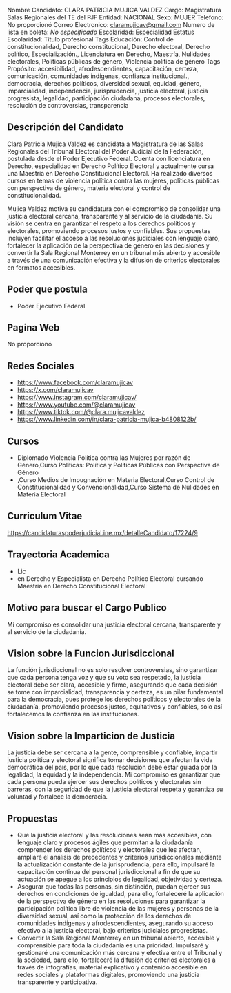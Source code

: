 Nombre Candidato: CLARA PATRICIA MUJICA VALDEZ
Cargo: Magistratura Salas Regionales del TE del PJF
Entidad: NACIONAL
Sexo: MUJER
Telefono: No proporcionó
Correo Electronico: claramujicav@gmail.com
Numero de lista en boleta: *No especificado*
Escolaridad: Especialidad
Estatus Escolaridad: Título profesional
Tags Educación: Control de constitucionalidad, Derecho constitucional, Derecho electoral, Derecho político, Especialización., Licenciatura en Derecho, Maestría, Nulidades electorales, Políticas públicas de género, Violencia política de género
Tags Propósito: accesibilidad, afrodescendientes, capacitación, certeza, comunicación, comunidades indígenas, confianza institucional., democracia, derechos políticos, diversidad sexual, equidad, género, imparcialidad, independencia, jurisprudencia, justicia electoral, justicia progresista, legalidad, participación ciudadana, procesos electorales, resolución de controversias, transparencia


## Descripción del Candidato 

Clara Patricia Mujica Valdez es candidata a Magistratura de las Salas Regionales del Tribunal Electoral del Poder Judicial de la Federación, postulada desde el Poder Ejecutivo Federal. Cuenta con licenciatura en Derecho, especialidad en Derecho Político Electoral y actualmente cursa una Maestría en Derecho Constitucional Electoral. Ha realizado diversos cursos en temas de violencia política contra las mujeres, políticas públicas con perspectiva de género, materia electoral y control de constitucionalidad.

Mujica Valdez motiva su candidatura con el compromiso de consolidar una justicia electoral cercana, transparente y al servicio de la ciudadanía. Su visión se centra en garantizar el respeto a los derechos políticos y electorales, promoviendo procesos justos y confiables. Sus propuestas incluyen facilitar el acceso a las resoluciones judiciales con lenguaje claro, fortalecer la aplicación de la perspectiva de género en las decisiones y convertir la Sala Regional Monterrey en un tribunal más abierto y accesible a través de una comunicación efectiva y la difusión de criterios electorales en formatos accesibles.


## Poder que postula

- Poder Ejecutivo Federal


## Pagina Web

No proporcionó


## Redes Sociales

- https://www.facebook.com/claramujicav
- https://x.com/claramujicav
- https://www.instagram.com/claramujicav/
- https://www.youtube.com/@claramujicav
- https://www.tiktok.com/@clara.mujicavaldez
- https://www.linkedin.com/in/clara-patricia-mujica-b4808122b/


## Cursos

- Diplomado Violencia Política contra las Mujeres por razón de Género,Curso Políticas: Política y Políticas Públicas con Perspectiva de Género
- ,Curso Medios de Impugnación en Materia Electoral,Curso Control de Constitucionalidad y Convencionalidad,Curso Sistema de Nulidades en Materia Electoral


## Curriculum Vitae

https://candidaturaspoderjudicial.ine.mx/detalleCandidato/17224/9


## Trayectoria Academica

- Lic
- en Derecho y Especialista en Derecho Político Electoral cursando Maestría en Derecho Constitucional Electoral


## Motivo para buscar el Cargo Publico

Mi compromiso es consolidar una justicia electoral cercana, transparente y al servicio de la ciudadanía.


## Vision sobre la Funcion Jurisdiccional

La función jurisdiccional no es solo resolver controversias, sino garantizar que cada persona tenga voz y que su voto sea respetado, la justicia electoral debe ser clara, accesible y firme, asegurando que cada decisión se tome con imparcialidad, transparencia y certeza, es un pilar fundamental para la democracia, pues protege los derechos políticos y electorales de la ciudadanía, promoviendo procesos justos, equitativos y confiables, solo así fortalecemos la confianza en las instituciones.


## Vision sobre la Imparticion de Justicia

La justicia debe ser cercana a la gente, comprensible y confiable, impartir justicia política y electoral significa tomar decisiones que afectan la vida democrática del país, por lo que cada resolución debe estar guiada por la legalidad, la equidad y la independencia. Mi compromiso es garantizar que cada persona pueda ejercer sus derechos políticos y electorales sin barreras, con la seguridad de que la justicia electoral respeta y garantiza su voluntad y fortalece la democracia.


## Propuestas

- Que la justicia electoral y las resoluciones sean más accesibles, con lenguaje claro y procesos ágiles que permitan a la ciudadanía comprender los derechos políticos y electorales que les afectan, ampliaré el análisis de precedentes y criterios jurisdiccionales mediante la actualización constante de la jurisprudencia, para ello, impulsaré la capacitación continua del personal jurisdiccional a fin de que su actuación se apegue a los principios de legalidad, objetividad y certeza.
- Asegurar que todas las personas, sin distinción, puedan ejercer sus derechos en condiciones de igualdad, para ello, fortaleceré la aplicación de la perspectiva de género en las resoluciones para garantizar la participación política libre de violencia de las mujeres y personas de la diversidad sexual, así como la protección de los derechos de comunidades indígenas y afrodescendientes, asegurando su acceso efectivo a la justicia electoral, bajo criterios judiciales progresistas.
- Convertir la Sala Regional Monterrey en un tribunal abierto, accesible y comprensible para toda la ciudadanía es una prioridad. Impulsaré y gestionaré una comunicación más cercana y efectiva entre el Tribunal y la sociedad, para ello, fortaleceré la difusión de criterios electorales a través de infografías, material explicativo y contenido accesible en redes sociales y plataformas digitales, promoviendo una justicia transparente y participativa.

